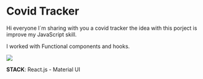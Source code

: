 # Covid Tracker    

Hi everyone I´m sharing with you a covid tracker the idea with this porject is improve my JavaScript skill.

I worked with Functional components and hooks.


![](https://i.imgur.com/YUsTySs.png)


**STACK**:  React.js - Material UI 